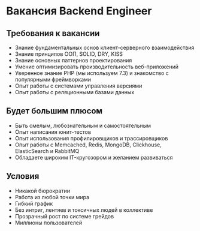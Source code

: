 # Вакансия Backend Engineer

## Требования к вакансии

- Знание фундаментальных основ клиент-серверного взаимодействия
- Знание принципов ООП, SOLID, DRY, KISS
- Знание основных паттернов проектирования
- Умение оптимизировать производительность веб-приложений
- Уверенное знание PHP (мы используем 7.3) и знакомство с популярными фреймворками
- Опыт работы с системами управления версиями
- Опыт работы с реляционными базами данных

## Будет большим плюсом

- Быть смелым, любознательным и самостоятельным
- Опыт написания юнит-тестов
- Опыт использования профилировщиков и трассировщиков
- Опыт работы c Memcached, Redis, MongoDB, Clickhouse, ElasticSearch и RabbitMQ
- Обладаете широким IT-кругозором и желанием развиваться

## Условия

- Никакой бюрократии
- Работа из любой точки мира
- Гибкий график
- Без интриг, лентяев и токсичных людей в коллективе
- Прозрачный рост по системе грейдов
- Миллионы пользователей


